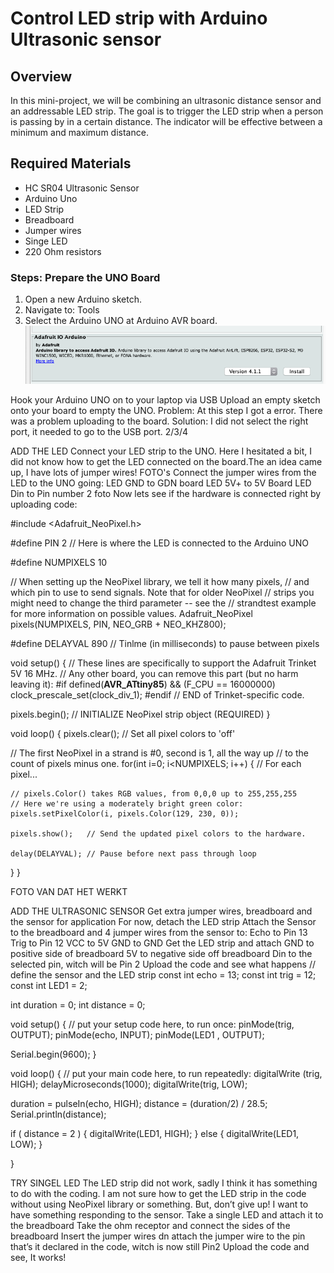 # Control LED strip with Arduino Ultrasonic sensor 

## Overview 
In this mini-project, we will be combining an ultrasonic distance sensor and an addressable LED strip. The goal is to trigger the LED strip when a person is passing by in a certain distance. The indicator will be effective between a minimum and maximum distance.

## Required Materials
- HC SR04 Ultrasonic Sensor
- Arduino Uno
- LED Strip
- Breadboard
- Jumper wires
- Singe LED
- 220 Ohm resistors

### Steps: Prepare the UNO Board

1. Open a new Arduino sketch.
2. Navigate to: Tools
3. Select the Arduino UNO at Arduino AVR board.
![select board](https://github.com/EstherWillems/IoT-Tech-Opdr-2/blob/main/1.png)


Hook your Arduino UNO on to your laptop via USB 
Upload an empty sketch onto your board to empty the UNO. Problem: At this step I got a error. There was a problem uploading to the board. Solution: I did not select the right port, it needed to go to the USB port.  2/3/4

ADD THE LED
Connect your LED strip to the UNO. Here I hesitated a bit, I did not know how to get the LED connected on the board.The an idea came up, I have lots of jumper wires! FOTO's
Connect the jumper wires from the LED to the UNO going:
LED GND to GDN board
LED 5V+ to 5V Board
LED Din to Pin number 2 foto
Now lets see if the hardware is connected right by uploading code:

#include <Adafruit_NeoPixel.h>

#define PIN 2 // Here is where the LED is connected to the Arduino UNO

#define NUMPIXELS 10

// When setting up the NeoPixel library, we tell it how many pixels,
// and which pin to use to send signals. Note that for older NeoPixel
// strips you might need to change the third parameter -- see the
// strandtest example for more information on possible values.
Adafruit_NeoPixel pixels(NUMPIXELS, PIN, NEO_GRB + NEO_KHZ800);

#define DELAYVAL 890 // Tinlme (in milliseconds) to pause between pixels

void setup() {
  // These lines are specifically to support the Adafruit Trinket 5V 16 MHz.
  // Any other board, you can remove this part (but no harm leaving it):
#if defined(__AVR_ATtiny85__) && (F_CPU == 16000000)
  clock_prescale_set(clock_div_1);
#endif
  // END of Trinket-specific code.

  pixels.begin(); // INITIALIZE NeoPixel strip object (REQUIRED)
}

void loop() {
  pixels.clear(); // Set all pixel colors to 'off'

  // The first NeoPixel in a strand is #0, second is 1, all the way up
  // to the count of pixels minus one.
  for(int i=0; i<NUMPIXELS; i++) { // For each pixel...

    // pixels.Color() takes RGB values, from 0,0,0 up to 255,255,255
    // Here we're using a moderately bright green color:
    pixels.setPixelColor(i, pixels.Color(129, 230, 0));

    pixels.show();   // Send the updated pixel colors to the hardware.

    delay(DELAYVAL); // Pause before next pass through loop
  }
}


FOTO VAN DAT HET WERKT







ADD THE ULTRASONIC SENSOR
Get extra jumper wires, breadboard and the sensor for application
For now, detach the LED strip
Attach the Sensor to the breadboard and 4 jumper wires from the sensor to:
Echo to Pin 13
Trig to Pin 12
VCC to 5V
GND to GND
Get the LED strip and attach 
GND to positive side of breadboard
5V to negative side off breadboard
Din to the selected pin, witch will be Pin 2
Upload the code and see what happens
// define the sensor and the LED strip
const int echo = 13;
const int trig = 12;
const int LED1 = 2;

int duration = 0;
int distance = 0;

void setup() {
  // put your setup code here, to run once:
pinMode(trig, OUTPUT);
pinMode(echo, INPUT);
pinMode(LED1 , OUTPUT);

Serial.begin(9600);
}

void loop() {
  // put your main code here, to run repeatedly:
digitalWrite (trig, HIGH);
delayMicroseconds(1000);
digitalWrite(trig, LOW);

duration = pulseIn(echo, HIGH);
distance = (duration/2) / 28.5;
Serial.println(distance);

  if ( distance = 2 )
  {
    digitalWrite(LED1, HIGH);
  }
  else
  {
    digitalWrite(LED1, LOW);
  }

}


TRY SINGEL LED
The LED strip did not work, sadly I think it has something to do with the coding. I am not sure how to get the LED strip in the code without using NeoPixel library or something. But, don’t give up! I want to have something responding to the sensor. 
Take a single LED and attach it to the breadboard 
Take the ohm receptor and connect the sides of the breadboard
Insert the jumper wires dn attach the jumper wire to the pin that’s it declared in the code, witch is now still Pin2
Upload the code and see, It works! 
